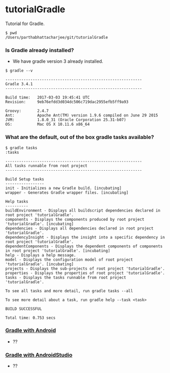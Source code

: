 # tutorialGradle

Tutorial for Gradle. 

```
$ pwd 
/Users/parthabhattacharjee/git/tutorialGradle
```

### Is Gradle already installed? 

  - We have gradle version 3 already installed. 

```
$ gradle --v

------------------------------------------------------------
Gradle 3.4.1
------------------------------------------------------------

Build time:   2017-03-03 19:45:41 UTC
Revision:     9eb76efdd3d034dc506c719dac2955efb5ff9a93

Groovy:       2.4.7
Ant:          Apache Ant(TM) version 1.9.6 compiled on June 29 2015
JVM:          1.8.0_31 (Oracle Corporation 25.31-b07)
OS:           Mac OS X 10.11.6 x86_64

```

### What are the default, out of the box gradle tasks available? 

```
$ gradle tasks 
:tasks

------------------------------------------------------------
All tasks runnable from root project
------------------------------------------------------------

Build Setup tasks
-----------------
init - Initializes a new Gradle build. [incubating]
wrapper - Generates Gradle wrapper files. [incubating]

Help tasks
----------
buildEnvironment - Displays all buildscript dependencies declared in root project 'tutorialGradle'.
components - Displays the components produced by root project 'tutorialGradle'. [incubating]
dependencies - Displays all dependencies declared in root project 'tutorialGradle'.
dependencyInsight - Displays the insight into a specific dependency in root project 'tutorialGradle'.
dependentComponents - Displays the dependent components of components in root project 'tutorialGradle'. [incubating]
help - Displays a help message.
model - Displays the configuration model of root project 'tutorialGradle'. [incubating]
projects - Displays the sub-projects of root project 'tutorialGradle'.
properties - Displays the properties of root project 'tutorialGradle'.
tasks - Displays the tasks runnable from root project 'tutorialGradle'.

To see all tasks and more detail, run gradle tasks --all

To see more detail about a task, run gradle help --task <task>

BUILD SUCCESSFUL

Total time: 0.753 secs
```



### [Gradle with Android](http://www.vogella.com/tutorials/AndroidBuild/article.html)

  - ??

### [Gradle with AndroidStudio](https://developer.android.com/studio/build/build-variants.html)

  - ?? 



